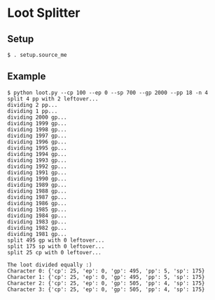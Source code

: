 Loot Splitter
=============

Setup
-----

    $ . setup.source_me

Example
-------

    $ python loot.py --cp 100 --ep 0 --sp 700 --gp 2000 --pp 18 -n 4
    split 4 pp with 2 leftover...
    dividing 2 pp...
    dividing 1 pp...
    dividing 2000 gp...
    dividing 1999 gp...
    dividing 1998 gp...
    dividing 1997 gp...
    dividing 1996 gp...
    dividing 1995 gp...
    dividing 1994 gp...
    dividing 1993 gp...
    dividing 1992 gp...
    dividing 1991 gp...
    dividing 1990 gp...
    dividing 1989 gp...
    dividing 1988 gp...
    dividing 1987 gp...
    dividing 1986 gp...
    dividing 1985 gp...
    dividing 1984 gp...
    dividing 1983 gp...
    dividing 1982 gp...
    dividing 1981 gp...
    split 495 gp with 0 leftover...
    split 175 sp with 0 leftover...
    split 25 cp with 0 leftover...

    The loot divided equally :)
    Character 0: {'cp': 25, 'ep': 0, 'gp': 495, 'pp': 5, 'sp': 175}
    Character 1: {'cp': 25, 'ep': 0, 'gp': 495, 'pp': 5, 'sp': 175}
    Character 2: {'cp': 25, 'ep': 0, 'gp': 505, 'pp': 4, 'sp': 175}
    Character 3: {'cp': 25, 'ep': 0, 'gp': 505, 'pp': 4, 'sp': 175}
